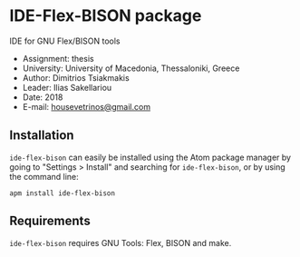 # IDE-Flex-BISON package

IDE for GNU Flex/BISON tools

* Assignment: thesis
* University: University of Macedonia, Thessaloniki, Greece
* Author: Dimitrios Tsiakmakis
* Leader: Ilias Sakellariou
* Date: 2018
* E-mail: housevetrinos@gmail.com

## Installation

`ide-flex-bison` can easily be installed using the Atom package manager by going to "Settings > Install" and searching for `ide-flex-bison`, or by using the command line:

```
apm install ide-flex-bison
```
## Requirements

`ide-flex-bison` requires GNU Tools: Flex, BISON and make.
